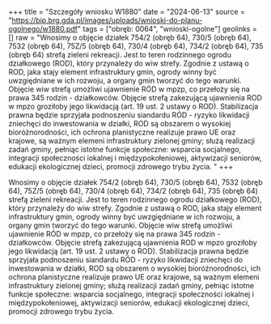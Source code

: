 +++
title = "Szczegóły wniosku W1880"
date = "2024-06-13"
source = "https://bip.brg.gda.pl/images/uploads/wnioski-do-planu-ogolnego/w1880.pdf"
tags = ["obręb: 0064", "wnioski-ogolne"]
geolinks = []
raw = "Wnosimy o objęcie działek 754/2 (obręb 64), 730/5 (obręb 64), 7532 (obręb 64), 75Z/5 (obręb 64), 730/4 (obręb 64), 734/2 (obręb 64), 735 (obręb 64) strefą zieleni  rekreacji. Jest to teren rodzinnego ogrodu działkowego (ROD), który przynależy do wiw strefy. Zgodnie z ustawą o ROD, jaka stajy element infrastruktury gmin, ogrody winny być uwzgiędniane w ich rozwoju, a organy gmin tworzyć do tego warunki. Objęcie wiw strefą umożliwi ujawnienie RÓD w mpzp, co przełoży się na prawa 345 rodzin - działkowców. Objęcie strefą zakezującą ujawnienia ROD w mpzo groziłoby jego likwidacją (art. 19 ust. 2 ustawy o ROD). Stabilizacja prawna będzie sprzyjała podnoszeniu siandardu RÓD - ryzyko likwidacji zniechęci do inwestowania w działki, ROD są obszarem o wysokiej bioróżnorodności, ich ochrona planistyczne realizuje prawo UE oraz krajowe, są ważnym elemeni infrastruktury zielonej gminy; służą realizacji zadań gminy, pełniąc istotne funkcje społeczne: wsparcia socjalnego, integracji społeczności iokalnej i międzypokołeniowej, aktywizacji seniorów, edukacji ekologicznej dzieci, promocji zdrowego trybu życia. "
+++

Wnosimy o objęcie działek 754/2 (obręb 64), 730/5 (obręb 64), 7532 (obręb 64), 75Z/5 (obręb 64),
730/4 (obręb 64), 734/2 (obręb 64), 735 (obręb 64) strefą zieleni  rekreacji. Jest to teren rodzinnego ogrodu
działkowego (ROD), który przynależy do wiw strefy. Zgodnie z ustawą o ROD, jaka stajy element infrastruktury
gmin, ogrody winny być uwzgiędniane w ich rozwoju, a organy gmin tworzyć do tego warunki. Objęcie wiw strefą
umożliwi ujawnienie RÓD w mpzp, co przełoży się na prawa 345 rodzin - działkowców. Objęcie strefą zakezującą
ujawnienia ROD w mpzo groziłoby jego likwidacją (art. 19 ust. 2 ustawy o ROD). Stabilizacja prawna będzie
sprzyjała podnoszeniu siandardu RÓD - ryzyko likwidacji zniechęci do inwestowania w działki, ROD są obszarem
o wysokiej bioróżnorodności, ich ochrona planistyczne realizuje prawo UE oraz krajowe, są ważnym elemeni
infrastruktury zielonej gminy; służą realizacji zadań gminy, pełniąc istotne funkcje społeczne: wsparcia socjalnego,
integracji społeczności iokalnej i międzypokołeniowej, aktywizacji seniorów, edukacji ekologicznej dzieci, promocji
zdrowego trybu życia.



